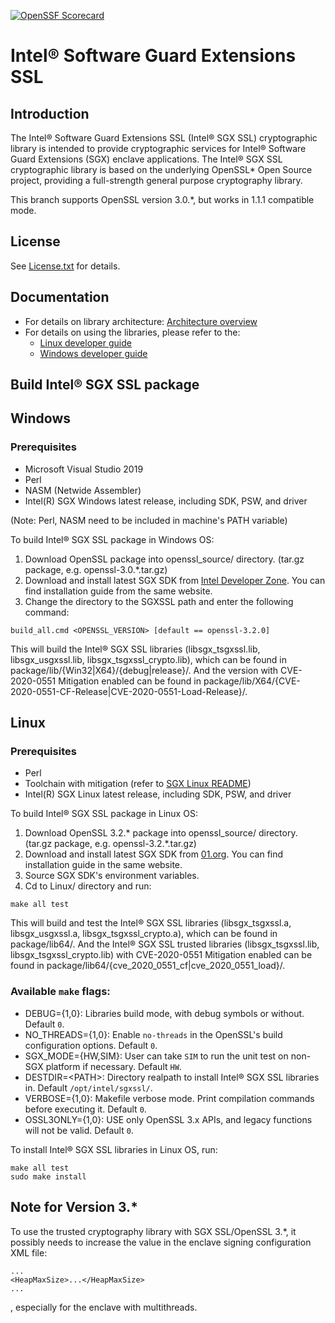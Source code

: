 [![OpenSSF Scorecard](https://api.securityscorecards.dev/projects/github.com/intel/intel-sgx-ssl/badge)](https://securityscorecards.dev/viewer/?uri=github.com/intel/intel-sgx-ssl)

Intel® Software Guard Extensions SSL
================================================

Introduction
------------
The Intel® Software Guard Extensions SSL (Intel® SGX SSL) cryptographic library is intended to provide cryptographic services for Intel® Software Guard Extensions (SGX) enclave applications.
The Intel® SGX SSL cryptographic library is based on the underlying OpenSSL* Open Source project, providing a full-strength general purpose cryptography library.

This branch supports OpenSSL version 3.0.*, but works in 1.1.1 compatible mode.

License
-------
See [License.txt](License.txt) for details.

Documentation
-------
- For details on library architecture: [Architecture overview](Intel(R)%20Software%20Guard%20Extensions%20SSL%20Library%20Architecture.pdf)
- For details on using the libraries, please refer to the:
  * [Linux developer guide](Linux/package/docs/Intel(R)%20Software%20Guard%20Extensions%20SSL%20Library%20Linux%20Developer%20Guide.pdf)
  * [Windows developer guide](Windows/package/docs/Intel(R)%20Software%20Guard%20Extensions%20SSL%20Library%20Windows%20Developer%20Guide.pdf)


Build Intel® SGX SSL package
----------------------------
Windows
----------------------------
### Prerequisites
- Microsoft Visual Studio 2019
- Perl
- NASM (Netwide Assembler)
- Intel(R) SGX Windows latest release, including SDK, PSW, and driver

 (Note: Perl, NASM need to be included in machine's PATH variable)

To build Intel® SGX SSL package in Windows OS:
1. Download OpenSSL package into openssl_source/ directory. (tar.gz package, e.g. openssl-3.0.*.tar.gz)
2. Download and install latest SGX SDK from [Intel Developer Zone](https://software.intel.com/en-us/sgx-sdk/download). You can find installation guide from the same website.
3. Change the directory to the SGXSSL path and enter the following command:
```
build_all.cmd <OPENSSL_VERSION> [default == openssl-3.2.0]
```
This will build the Intel® SGX SSL libraries (libsgx_tsgxssl.lib, libsgx_usgxssl.lib, libsgx_tsgxssl_crypto.lib), which can be found in package/lib/{Win32|X64}/{debug|release}/. And the version with CVE-2020-0551 Mitigation enabled can be found in package/lib/X64/{CVE-2020-0551-CF-Release|CVE-2020-0551-Load-Release}/.

Linux
----------------------------
### Prerequisites
- Perl
- Toolchain with mitigation (refer to [SGX Linux README](https://github.com/intel/linux-sgx/blob/master/README.md))
- Intel(R) SGX Linux latest release, including SDK, PSW, and driver

To build Intel® SGX SSL package in Linux OS:
1. Download OpenSSL 3.2.* package into openssl_source/ directory. (tar.gz package, e.g. openssl-3.2.*.tar.gz)
2. Download and install latest SGX SDK from [01.org](https://download.01.org/intel-sgx/latest/). You can find installation guide in the same website.
3. Source SGX SDK's environment variables.
4. Cd to Linux/ directory and run:
```
make all test
```
This will build and test the Intel® SGX SSL libraries (libsgx_tsgxssl.a, libsgx_usgxssl.a, libsgx_tsgxssl_crypto.a), which can be found in package/lib64/. And the Intel® SGX SSL trusted libraries (libsgx_tsgxssl.lib,  libsgx_tsgxssl_crypto.lib) with CVE-2020-0551 Mitigation enabled can be found in package/lib64/{cve_2020_0551_cf|cve_2020_0551_load}/.

### Available `make` flags:
- DEBUG={1,0}: Libraries build mode, with debug symbols or without. Default ``0``.
- NO_THREADS={1,0}: Enable ``no-threads`` in the OpenSSL's build configuration options. Default ``0``.
- SGX_MODE={HW,SIM}: User can take ``SIM`` to run the unit test on non-SGX platform if necessary. Default ``HW``. 
- DESTDIR=\<PATH\>: Directory realpath to install Intel® SGX SSL libraries in. Default ``/opt/intel/sgxssl/``. 
- VERBOSE={1,0}: Makefile verbose mode. Print compilation commands before executing it. Default ``0``.
- OSSL3ONLY={1,0}: USE only OpenSSL 3.x APIs, and legacy functions will not be valid. Default ``0``.

To install Intel® SGX SSL libraries in Linux OS, run:
```
make all test
sudo make install
```

Note for Version 3.*
--------------------
To use the trusted cryptography library with SGX SSL/OpenSSL 3.*, it possibly needs to increase the value in the enclave signing configuration XML file:
```
...
<HeapMaxSize>...</HeapMaxSize>
...
```
, especially for the enclave with multithreads. 

